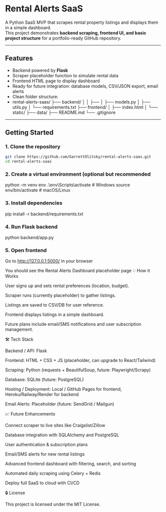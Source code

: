 # Rental Alerts SaaS

A Python SaaS MVP that scrapes rental property listings and displays them in a simple dashboard.  
This project demonstrates **backend scraping, frontend UI, and basic project structure** for a portfolio-ready GitHub repository.

---

## **Features**

- Backend powered by **Flask**
- Scraper placeholder function to simulate rental data
- Frontend HTML page to display dashboard
- Ready for future integration: database models, CSV/JSON export, email alerts
- Clean folder structure:
- rental-alerts-saas/
├── backend/
│
│ ├──
│ ├── models.py
│ ├── utils.py
│ └── requirements.txt
├── frontend/
│ ├── index.html
│ └── static/
├── data/
├── README.md
└── .gitignore

---

## **Getting Started**

### 1. Clone the repository

```bash
git clone https://github.com/GarrettOlitsky/rental-alerts-saas.git
cd rental-alerts-saas
```
### 2. Create a virtual environment (optional but recommended
python -m venv env
.\env\Scripts\activate  # Windows
source env/bin/activate # macOS/Linux
### 3. Install dependencies
pip install -r backend/requirements.txt
### 4. Run Flask backend
python backend/app.py
### 5. Open frontend

Go to http://127.0.0.1:5000/ in your browser

You should see the Rental Alerts Dashboard placeholder page
💡 How it Works

User signs up and sets rental preferences (location, budget).

Scraper runs (currently placeholder) to gather listings.

Listings are saved to CSV/DB for user reference.

Frontend displays listings in a simple dashboard.

Future plans include email/SMS notifications and user subscription management.

🛠️ Tech Stack

Backend / API: Flask

Frontend: HTML + CSS + JS (placeholder, can upgrade to React/Tailwind)

Scraping: Python (requests + BeautifulSoup, future: Playwright/Scrapy)

Database: SQLite (future: PostgreSQL)

Hosting / Deployment: Local / GitHub Pages for frontend, Heroku/Railway/Render for backend

Email Alerts: Placeholder (future: SendGrid / Mailgun)

📈 Future Enhancements

Connect scraper to live sites like Craigslist/Zillow

Database integration with SQLAlchemy and PostgreSQL

User authentication & subscription plans

Email/SMS alerts for new rental listings

Advanced frontend dashboard with filtering, search, and sorting

Automated daily scraping using Celery + Redis

Deploy full SaaS to cloud with CI/CD

🔒 License

This project is licensed under the MIT License.
